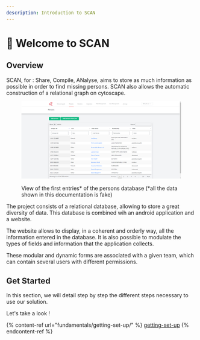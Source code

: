 ```yaml
---
description: Introduction to SCAN
---
```


# 👋 Welcome to SCAN

## Overview

SCAN, for : Share, Compile, ANalyse, aims to store as much information as possible in order to find missing persons. SCAN also allows the automatic construction of a relational graph on cytoscape.

<figure><img src=".gitbook/assets/image (2).png" alt=""><figcaption><p>View of the first entries* of the persons database (*all the data shown in this documentation is fake)</p></figcaption></figure>

The project consists of a relational database, allowing to store a great diversity of data. This database is combined wih an android application and a website.&#x20;

The website allows to display, in a coherent and orderly way, all the information entered in the database. It is also possible to modulate the types of fields and information that the application collects.&#x20;

These modular and dynamic forms are associated with a given team, which can contain several users with different permissions.

## Get Started

In this section, we will detail step by step the different steps necessary to use our solution.

Let's take a look !

{% content-ref url="fundamentals/getting-set-up/" %}
[getting-set-up](fundamentals/getting-set-up/)
{% endcontent-ref %}
